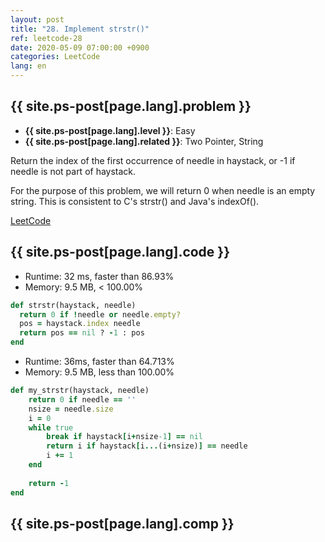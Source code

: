 ```yaml
---
layout: post
title: "28. Implement strstr()"
ref: leetcode-28
date: 2020-05-09 07:00:00 +0900
categories: LeetCode
lang: en
---
```


## {{ site.ps-post[page.lang].problem }}
- **{{ site.ps-post[page.lang].level }}**: Easy
- **{{ site.ps-post[page.lang].related }}**: Two Pointer, String

Return the index of the first occurrence of needle in haystack, or -1 if needle is not part of haystack. 

For the purpose of this problem, we will return 0 when needle is an empty string. This is consistent to C's strstr() and Java's indexOf().

[LeetCode](https://leetcode.com/problems/implement-strstr)

<div class="divider"></div>

## {{ site.ps-post[page.lang].code }}

- Runtime: 32 ms, faster than 86.93%
- Memory: 9.5 MB, < 100.00%
```rb
def strstr(haystack, needle)
  return 0 if !needle or needle.empty?
  pos = haystack.index needle
  return pos == nil ? -1 : pos
end
```

- Runtime: 36ms, faster than 64.713%
- Memory: 9.5 MB, less than 100.00%
```rb
def my_strstr(haystack, needle)
    return 0 if needle == ''
    nsize = needle.size
    i = 0
    while true
        break if haystack[i+nsize-1] == nil
        return i if haystack[i...(i+nsize)] == needle
        i += 1
    end
    
    return -1
end
```

<div class="divider"></div>

## {{ site.ps-post[page.lang].comp }}
